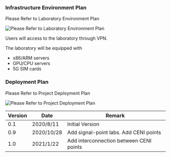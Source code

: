 ### Infrastructure Environment Plan

Please Refer to Laboratory Environment Plan

![Please Refer to Laboratory Environment Plan](https://images.gitee.com/uploads/images/2021/0122/135952_21ed5c11_7791645.png "图片1.png")

Users will access to the laboratory through VPN.

The laboratory will be equipped with
- x86/ARM servers
- GPU/CPU servers
- 5G SIM cards

### Deployment Plan

Please Refer to Project Deployment Plan

![Please Refer to Project Deployment Plan](https://images.gitee.com/uploads/images/2020/0812/213700_2a3993a2_7791645.png "图片1.png")


| Version | Date      | Remark          |
|---------|-----------|-----------------|
| 0.1     | 2020/8/11 | Initial Version |
| 0.9     | 2020/10/28 | Add signal-point labs. Add CENI points |
| 1.0     | 2021/1/22 | Add interconnection between CENI points |
